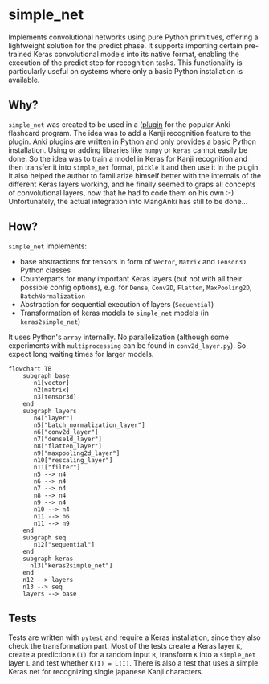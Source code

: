 # simple_net

Implements convolutional networks using pure Python primitives, 
offering a lightweight solution for the predict phase.
It supports importing certain pre-trained Keras convolutional 
models into its native format, enabling the execution of the predict step for recognition tasks.
This functionality is particularly useful on systems where only a basic Python installation is available.

## Why?
`simple_net` was created to be used in a ([plugin](https://ankiweb.net/shared/info/67466478]) for the popular
Anki flashcard program. The idea was to add a Kanji recognition feature to the plugin. Anki plugins
are written in Python and only provides a basic Python installation. Using or adding
libraries like `numpy` or `keras` cannot easily be done. So the idea was to train a model in
Keras for Kanji recognition and then transfer it into `simple_net` format, `pickle` it and then use it in the plugin.
It also helped the author to familiarize himself better with the internals of the different Keras layers working,
and he finally seemed to graps all concepts of convolutional layers, now that he had
to code them on his own :-) 
Unfortunately, the actual integration into MangAnki has still to be done...

## How?
`simple_net` implements:
- base abstractions for tensors in form of `Vector`, `Matrix` and `Tensor3D` Python classes
- Counterparts for many important Keras layers (but not with all their possible config options), 
  e.g. for `Dense`, `Conv2D`, `Flatten`, `MaxPooling2D`, `BatchNormalization`
- Abstraction for sequential execution of layers (`Sequential`)
- Transformation of keras models to `simple_net` models (in `keras2simple_net`)

It uses Python's ```array``` internally. No parallelization (although some experiments with `multiprocessing` can
be found in `conv2d_layer.py`). So expect long waiting times for larger models.

```mermaid
flowchart TB
    subgraph base
       n1[vector]
       n2[matrix]
       n3[tensor3d]
    end
    subgraph layers
       n4["layer"]
       n5["batch_normalization_layer"]
       n6["conv2d_layer"]
       n7["dense1d_layer"]
       n8["flatten_layer"]
       n9["maxpooling2d_layer"]
       n10["rescaling_layer"]
       n11["filter"]
       n5 --> n4
       n6 --> n4
       n7 --> n4
       n8 --> n4
       n9 --> n4
       n10 --> n4
       n11 --> n6
       n11 --> n9
    end
    subgraph seq
       n12["sequential"]
    end
    subgraph keras
      n13["keras2simple_net"]
    end
    n12 --> layers
    n13 --> seq
    layers --> base
```
## Tests
Tests are written with `pytest` and require a Keras installation, since they also check the transformation part.
Most of the tests create a Keras layer `K`, create a prediction `K(I)` for a random
input `R`, transform `K` into a `simple_net` layer `L` and test whether `K(I) = L(I)`.
There is also a test that uses a simple Keras net for recognizing single japanese Kanji characters.